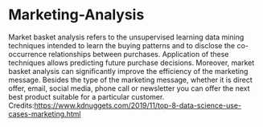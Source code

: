 # Marketing-Analysis
Market basket analysis refers to the unsupervised learning data mining techniques intended to learn the buying patterns and to disclose the co-occurrence relationships between purchases. Application of these techniques allows predicting future purchase decisions.  Moreover, market basket analysis can significantly improve the efficiency of the marketing message. Besides the type of the marketing message, whether it is direct offer, email, social media, phone call or newsletter you can offer the next best product suitable for a particular customer. Credits:https://www.kdnuggets.com/2019/11/top-8-data-science-use-cases-marketing.html
